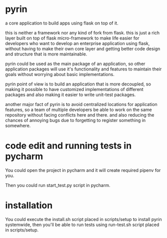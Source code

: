 # pyrin

a core application to build apps using flask on top of it.

this is neither a framework nor any kind of fork from flask. this is just a rich layer built on top of flask micro-framework to make life easier for developers who want to develop an enterprise application using flask, without having to make their own core layer and getting better code design and structure that is more maintainable.

pyrin could be used as the main package of an application, so other application packages will use it's functionality and features to maintain their goals without worrying about basic implementations.

pyrin point of view is to build an application that is more decoupled, so making it possible to have customized implementations of different packages and also making it easier to write unit-test packages.

another major fact of pyrin is to avoid centralized locations for application features, so a team of multiple developers be able to work on the same repository without facing conflicts here and there. and also reducing the chances of annoying bugs due to forgetting to register something in somewhere.

# code edit and running tests in pycharm

You could open the project in pycharm and it will create required pipenv for you.

Then you could run start_test.py script in pycharm.

# installation

You could execute the install.sh script placed in scripts/setup to install pyrin systemwide, then you'll be able to run tests using run-test.sh script placed in scripts/setup.
